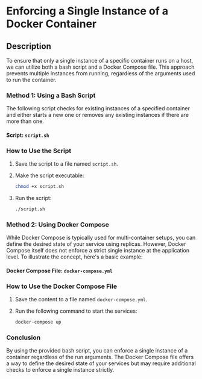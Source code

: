 # Enforcing a Single Instance of a Docker Container

## Description

To ensure that only a single instance of a specific container runs on a host, we can utilize both a bash script and a Docker Compose file. This approach prevents multiple instances from running, regardless of the arguments used to run the container.

### Method 1: Using a Bash Script

The following script checks for existing instances of a specified container and either starts a new one or removes any existing instances if there are more than one.

#### Script: `script.sh`


### How to Use the Script

1. Save the script to a file named `script.sh`.
2. Make the script executable:

   ```bash
   chmod +x script.sh
   ```

3. Run the script:

   ```bash
   ./script.sh
   ```

### Method 2: Using Docker Compose

While Docker Compose is typically used for multi-container setups, you can define the desired state of your service using replicas. However, Docker Compose itself does not enforce a strict single instance at the application level. To illustrate the concept, here's a basic example:

#### Docker Compose File: `docker-compose.yml`

### How to Use the Docker Compose File

1. Save the content to a file named `docker-compose.yml`.
2. Run the following command to start the services:

   ```bash
   docker-compose up
   ```

### Conclusion

By using the provided bash script, you can enforce a single instance of a container regardless of the run arguments. The Docker Compose file offers a way to define the desired state of your services but may require additional checks to enforce a single instance strictly.
